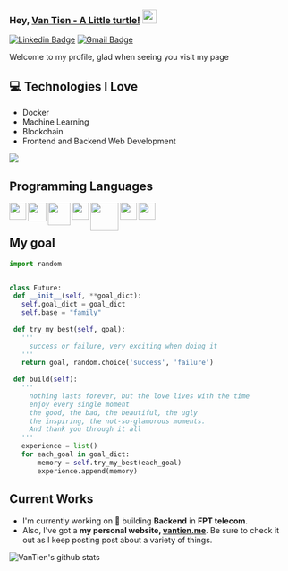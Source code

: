 
### Hey, [Van Tien - A Little turtle!](https://www.vantien.me/) <img src="https://media.giphy.com/media/hvRJCLFzcasrR4ia7z/giphy.gif" width="25px">


[![Linkedin Badge](https://img.shields.io/badge/-little_turtle-blue?style=flat-square&logo=Linkedin&logoColor=white&link=https://www.linkedin.com/in/letiensuperhandsome/)](https://www.linkedin.com/in/letiensuperhandsome/) [![Gmail Badge](https://img.shields.io/badge/-tienle676@gmail.com-c14438?style=flat-square&logo=Gmail&logoColor=white&link=mailto:tienle676@gmail.com)](mailto:tienle676@gmail.com)


Welcome to my profile, glad when seeing you visit my page

## :computer: Technologies I Love
* Docker
* Machine Learning
* Blockchain
* Frontend and Backend Web Development

<img src = "https://github-readme-stats.vercel.app/api/top-langs/?username=1000Roses&layout=compact">

## Programming Languages
 <img src = 'https://github.com/MarikIshtar007/MarikIshtar007/blob/master/images/python2.png' height='30' align="left" />  
 <img src = 'https://github.com/MarikIshtar007/MarikIshtar007/blob/master/images/bootstrap.svg' width='33' align="left"/> 
 <img src = 'https://github.com/MarikIshtar007/MarikIshtar007/blob/master/images/django.svg' height='40' align="left"/> 
 <img src = 'https://github.com/MarikIshtar007/MarikIshtar007/blob/master/images/flask.png' width='30' align="left"/> 
 <img src = 'https://download.logo.wine/logo/MySQL/MySQL-Logo.wine.png' height='50' align="left"/> 
 <img src = 'https://github.com/MarikIshtar007/MarikIshtar007/blob/master/images/git.svg' width='30' align="left"/>
  <img src = 'https://camo.githubusercontent.com/c8f91d18976e27123643a926a2588b8d931a0292fd0b6532c3155379e8591629/68747470733a2f2f7675656a732e6f72672f696d616765732f6c6f676f2e706e67' width='30'/>
 
 ## My goal 
 ```python
import random


class Future:
  def __init__(self, **goal_dict):
    self.goal_dict = goal_dict
    self.base = "family"
  
  def try_my_best(self, goal):
    '''
      success or failure, very exciting when doing it
    '''
    return goal, random.choice('success', 'failure')
    
  def build(self):
    '''
      nothing lasts forever, but the love lives with the time
      enjoy every single moment
      the good, the bad, the beautiful, the ugly
      the inspiring, the not-so-glamorous moments.
      And thank you through it all
    '''
    experience = list()
    for each_goal in goal_dict:
        memory = self.try_my_best(each_goal)
        experience.append(memory)
 ```
 
## Current Works
 * I'm currently working on 🔭 building **Backend** in **FPT telecom**.
 * Also, I've got a **my personal website, [vantien.me](https://www.vantien.me/)**. Be sure to check it out as I keep posting post about a variety of things.
 
 
![VanTien's github stats](https://github-readme-stats.vercel.app/api?username=1000Roses&show_icons=true&hide=[%22issues%22])
 
